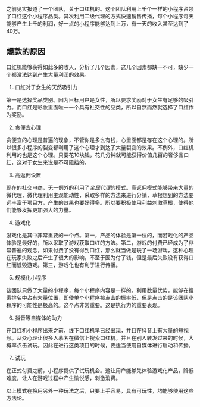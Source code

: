 之前见实报道了一个团队，关于口红机的。这个团队利用上千个一样的小程序占领了口红这个小程序品类。其次利用二级代理的方式快速销售传播，每个小程序每天能够产生上千的利润，好一点的小程序能够达到上万，有一天的收入甚至达到了40万。

## 爆款的原因

口红机能够获得如此多的收入，分析了几个因素，这几个因素都缺一不可，缺少一个都没法达到产生大量利润的效果。

1. 口红对于女生的天然吸引力

第一是选择奖品类别。因为目标用户是女性，所以要求奖励对于女生有足够的吸引力。而口红是彩妆里面唯一一个具有社交性的品类，所以自然而然就选择了口红作为奖励。

2. 贪便宜心理

贪便宜的心理是普遍的现象，不管你是多么有钱，心里面都是存在这个心理的。所以很多小程序的裂变都利用了这个心理才到达了大量裂变的效果。不例外，口红机利用的也是这个心理。只要花10块钱，花几分钟就可能获得价值几百的奢侈品口红，这对于女生来说是不可阻挡的。

3. 高返佣设置

现在的社交电商，无一例外的利用了*全民代理*的模式。高返佣模式能够带来大量的微代理，微代理利用主观能动性，采取多样的方法来进行分销，草根想到的方法要远丰富于项目方，产生的效果也要好得多。所以要积极使用利益刺激草根，使得他们能够发挥更加强大的力量。

4. 游戏化

游戏化是其中非常重要的一个点。第一，产品的体验是第一位的，而游戏化的产品体验是最好的，所以采取了游戏获取口红的方法。第二，游戏的付费已经成为了非常普遍的观念，如果付费了没有得到口红，那么就当做是玩了一场游戏，这种心理在玩家失败之后产生了很大的影响，不至于因为付了钱，但是最后失败没有获得口红而诋毁游戏。第三，游戏化也有利于进行传播。

5. 规模化小程序

该团队只做了大量的小程序，每个小程序内容是一样的。利用数量优势，能够在搜索排名中占有大量位置，即使单个小程序被点击的概率低，但是点击的是该团队小程序的可能性是极高的。这个点非常重要。这是执行力的重要表现。

6. 抖音等自媒体的助力

在口红机小程序出来之前，线下口红机早已经出现，并且在抖音上有大量的短视频。从众心理让很多人慕名在微信上搜索口红机，并且在别人转发过来的时候，大概率点击试玩。因此在进行这类项目的时候，要适当使用自媒体进行启动和传播。

7. 试玩

在正式付费之前，小程序提供了试玩机会。这让用户能够先体验游戏化产品，降低难度，让人在游戏过程中产生愉悦感，刺激消费。

以上模式在换用另外一种玩法之后，只要上手容易，具有可玩性，均能够使用这些方法论。